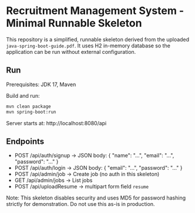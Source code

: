# Recruitment Management System - Minimal Runnable Skeleton

This repository is a simplified, runnable skeleton derived from the uploaded `java-spring-boot-guide.pdf`.
It uses H2 in-memory database so the application can be run without external configuration.

## Run

Prerequisites: JDK 17, Maven

Build and run:

```bash
mvn clean package
mvn spring-boot:run
```

Server starts at: http://localhost:8080/api

## Endpoints

- POST /api/auth/signup  -> JSON body: { "name": "...", "email": "...", "password": "..." }
- POST /api/auth/login   -> JSON body: { "email": "...", "password": "..." }
- POST /api/admin/job    -> Create job (no auth in this skeleton)
- GET  /api/admin/jobs   -> List jobs
- POST /api/uploadResume -> multipart form field `resume`

Note: This skeleton disables security and uses MD5 for password hashing strictly for demonstration.
Do not use this as-is in production.
